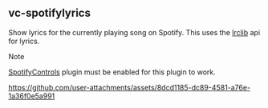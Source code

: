 ## vc-spotifylyrics

Show lyrics for the currently playing song on Spotify.
This uses the [lrclib](https://lrclib.net/) api for lyrics.

> [!NOTE]
> [SpotifyControls](https://vencord.dev/plugins/SpotifyControls) plugin must be enabled for this plugin to work.

https://github.com/user-attachments/assets/8dcd1185-dc89-4581-a76e-1a36f0e5a991
